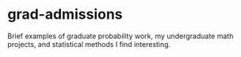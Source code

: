 # grad-admissions
Brief examples of graduate probability work, my undergraduate math projects, and statistical methods I find interesting. 
